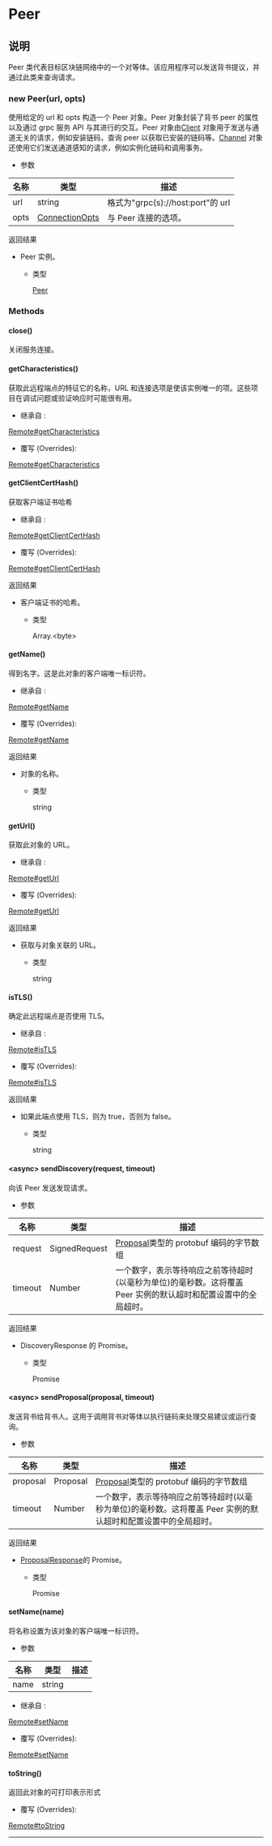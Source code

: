 # Peer

## 说明

Peer 类代表目标区块链网络中的一个对等体。该应用程序可以发送背书提议，并通过此类来查询请求。

### new Peer(url, opts)

使用给定的 url 和 opts 构造一个 Peer 对象。Peer 对象封装了背书 peer 的属性以及通过 grpc 服务 API 与其进行的交互。Peer 对象由[Client](https://hyperledger.github.io/fabric-sdk-node/release-1.4/Client.html) 对象用于发送与通道无关的请求，例如安装链码，查询 peer 以获取已安装的链码等。[Channel](https://hyperledger.github.io/fabric-sdk-node/release-1.4/Channel.html) 对象还使用它们发送通道感知的请求，例如实例化链码和调用事务。

- 参数

| 名称 | 类型                                                                                                   | 描述                              |
| ---- | ------------------------------------------------------------------------------------------------------ | --------------------------------- |
| url  | string                                                                                                 | 格式为"grpc(s)://host:port"的 url |
| opts | [ConnectionOpts](https://hyperledger.github.io/fabric-sdk-node/release-1.4/global.html#ConnectionOpts) | 与 Peer 连接的选项。              |

返回结果

- Peer 实例。

  - 类型

    [Peer](https://hyperledger.github.io/fabric-sdk-node/release-1.4/Peer.html)

### Methods

#### close()

关闭服务连接。

#### getCharacteristics()

获取此远程端点的特征它的名称，URL 和连接选项是使该实例唯一的项。这些项目在调试问题或验证响应时可能很有用。

- 继承自 :

[Remote#getCharacteristics](https://hyperledger.github.io/fabric-sdk-node/release-1.4/Remote.html#getCharacteristics)

- 覆写 (Overrides):

[Remote#getCharacteristics](https://hyperledger.github.io/fabric-sdk-node/release-1.4/Remote.html#getCharacteristics)

#### getClientCertHash()

获取客户端证书哈希

- 继承自 :

[Remote#getClientCertHash](https://hyperledger.github.io/fabric-sdk-node/release-1.4/Remote.html#getClientCertHash)

- 覆写 (Overrides):

[Remote#getClientCertHash](https://hyperledger.github.io/fabric-sdk-node/release-1.4/Remote.html#getClientCertHash)

返回结果

- 客户端证书的哈希。

  - 类型

    Array.&lt;byte&gt;

#### getName()

得到名字。这是此对象的客户端唯一标识符。

- 继承自 :

[Remote#getName](https://hyperledger.github.io/fabric-sdk-node/release-1.4/Remote.html#getName)

- 覆写 (Overrides):

[Remote#getName](https://hyperledger.github.io/fabric-sdk-node/release-1.4/Remote.html#getName)

返回结果

- 对象的名称。

  - 类型

    string

#### getUrl()

获取此对象的 URL。

- 继承自 :

[Remote#getUrl](https://hyperledger.github.io/fabric-sdk-node/release-1.4/Remote.html#getUrl)

- 覆写 (Overrides):

[Remote#getUrl](https://hyperledger.github.io/fabric-sdk-node/release-1.4/Remote.html#getUrl)

返回结果

- 获取与对象关联的 URL。

  - 类型

    string

#### isTLS()

确定此远程端点是否使用 TLS。

- 继承自 :

[Remote#isTLS](https://hyperledger.github.io/fabric-sdk-node/release-1.4/Remote.html#isTLS)

- 覆写 (Overrides):

[Remote#isTLS](https://hyperledger.github.io/fabric-sdk-node/release-1.4/Remote.html#isTLS)

返回结果

- 如果此端点使用 TLS，则为 true，否则为 false。

  - 类型

    string

#### &lt;async&gt; sendDiscovery(request, timeout)

向该 Peer 发送发现请求。

- 参数

| 名称    | 类型          | 描述                                                                                                                             |
| ------- | ------------- | -------------------------------------------------------------------------------------------------------------------------------- |
| request | SignedRequest | [Proposal](https://github.com/hyperledger/fabric/blob/release-1.2/protos/discovery/protocol.proto)类型的 protobuf 编码的字节数组 |
| timeout | Number        | 一个数字，表示等待响应之前等待超时(以毫秒为单位)的毫秒数。这将覆盖 Peer 实例的默认超时和配置设置中的全局超时。                 |

返回结果

- DiscoveryResponse 的 Promise。

  - 类型

    Promise

#### &lt;async&gt; sendProposal(proposal, timeout)

发送背书给背书人。这用于调用背书对等体以执行链码来处理交易建议或运行查询。

- 参数

| 名称     | 类型     | 描述                                                                                                                        |
| -------- | -------- | --------------------------------------------------------------------------------------------------------------------------- |
| proposal | Proposal | [Proposal](https://github.com/hyperledger/fabric/blob/release-1.2/protos/peer/proposal.proto)类型的 protobuf 编码的字节数组 |
| timeout  | Number   | 一个数字，表示等待响应之前等待超时(以毫秒为单位)的毫秒数。这将覆盖 Peer 实例的默认超时和配置设置中的全局超时。            |

返回结果

- [ProposalResponse](https://hyperledger.github.io/fabric-sdk-node/release-1.4/global.html#ProposalResponse)的 Promise。

  - 类型

    Promise

#### setName(name)

将名称设置为该对象的客户端唯一标识符。

- 参数

| 名称 | 类型   | 描述 |
| ---- | ------ | ---- |
| name | string |      |

- 继承自 :

[Remote#setName](https://hyperledger.github.io/fabric-sdk-node/release-1.4/Remote.html#setName)

- 覆写 (Overrides):

[Remote#setName](https://hyperledger.github.io/fabric-sdk-node/release-1.4/Remote.html#setName)

#### toString()

返回此对象的可打印表示形式

- 覆写 (Overrides):

[Remote#toString](https://hyperledger.github.io/fabric-sdk-node/release-1.4/Remote.html#toString)

---
